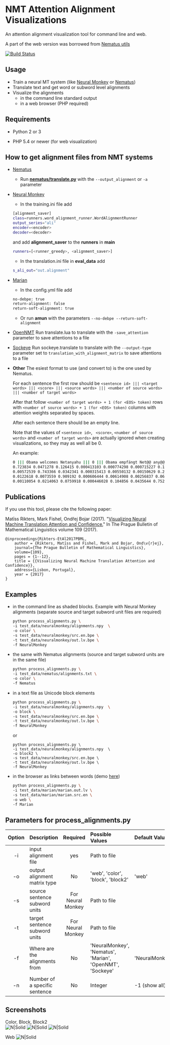 # NMT Attention Alignment Visualizations
An attention alignment visualization tool for command line and web. 

A part of the web version was borrowed from [Nematus utils](https://github.com/rsennrich/nematus/tree/master/utils)

[![Build Status](https://travis-ci.org/M4t1ss/SoftAlignments.svg?branch=master)](https://travis-ci.org/M4t1ss/SoftAlignments)

Usage
---------

  - Train a neural MT system (like [Neural Monkey](https://github.com/ufal/neuralmonkey/) or [Nematus](https://github.com/rsennrich/nematus/))
  - Translate text and get word or subword level alignments
  - Visualize the alignments
    - in the command line standard output
    - in a web browser (PHP required)

Requirements
---------

* Python 2 or 3

* PHP 5.4 or newer (for web visualization)

How to get alignment files from NMT systems
---------

* [Nematus](https://github.com/EdinburghNLP/nematus)
	* Run [**nematus/translate.py**](https://github.com/EdinburghNLP/nematus#using-a-trained-model) with the `--output_alignment` or `-a` parameter

* [Neural Monkey](https://github.com/ufal/neuralmonkey)
	* In the training.ini file add

	```sh
	[alignment_saver]
	class=runners.word_alignment_runner.WordAlignmentRunner
	output_series="ali"
	encoder=<encoder>
	decoder=<decoder>
	```

	and add __alignment_saver__ to the __runners__ in **main**

	```sh
	runners=[<runner_greedy>, <alignment_saver>]
	```

	* In the translation.ini file in **eval_data** add
	```sh
	s_ali_out="out.alignment"
	```

* [Marian](https://github.com/marian-nmt/marian)
	* In the config.yml file add
	```sh
	no-debpe: true
	return-alignment: false
	return-soft-alignment: true
	```
	* Or run **amun** with the parameters `--no-debpe --return-soft-alignment`
	
* [OpenNMT](https://github.com/OpenNMT/OpenNMT)
	Run translate.lua to translate with the `-save_attention` parameter to save attentions to a file

* [Sockeye](https://github.com/awslabs/sockeye)
	Run sockeye.translate to translate with the `--output-type` parameter set to `translation_with_alignment_matrix` to save attentions to a file

* **Other**
	The esiest format to use (and convert to) is the one used by Nematus.
	
	For each sentence the first row should be `<sentence id> ||| <target words> ||| <score> ||| <source words> ||| <number of source words> ||| <number of target words>`
	
	After that follow `<number of target words> + 1 (for <EOS> token)` rows with `<number of source words> + 1 (for <EOS> token)` columns with attention weights separated by spaces. 
	
	After each sentence there should be an empty line.
	
	Note that the values of `<sentence id>`, ` <score>`, `<number of source words>` and `<number of target words>` are actually ignored when creating visualizations, so they may as well all be 0.
	
	An example:
	```sh
	0 ||| Obama welcomes Netanyahu ||| 0 ||| Obama empfängt Net@@ any@@ ah@@ u ||| 7 4
	0.723834 0.0471278 0.126415 0.000413103 0.000774298 0.000715227 0.10072 
	0.00572539 0.743366 0.0342341 0.000315413 0.00550132 0.00150629 0.209351 
	0.0122618 0.0073559 0.909192 0.000606444 0.00614908 0.00256837 0.0618667 
	0.00110054 0.0214063 0.0759918 0.000446028 0.104856 0.0435644 0.752634 
	
	```
		
Publications
---------

If you use this tool, please cite the following paper:

Matīss Rikters, Mark Fishel, Ondřej Bojar (2017). "[Visualizing Neural Machine Translation Attention and Confidence.](https://ufal.mff.cuni.cz/pbml)" In The Prague Bulletin of Mathematical Linguistics volume 109 (2017).

```
@inproceedings{Rikters-EtAl2017PBML,
	author = {Rikters, Matīss and Fishel, Mark and Bojar, Ond\v{r}ej},
	journal={The Prague Bulletin of Mathematical Linguistics},
	volume={109},
	pages = {1--12},
	title = {{Visualizing Neural Machine Translation Attention and Confidence}},
	address={Lisbon, Portugal},
	year = {2017}
}
```
	
Examples
---------

  - in the command line as shaded blocks. Example with Neural Monkey alignments (separate source and target subword unit files are required)
	
	```sh
	python process_alignments.py \
	-i test_data/neuralmonkey/alignments.npy  \
	-o color \
	-s test_data/neuralmonkey/src.en.bpe \
	-t test_data/neuralmonkey/out.lv.bpe \
	-f NeuralMonkey
	```
	
  - the same with Nematus alignments (source and target subword units are in the same file)
	
	```sh
	python process_alignments.py \
	-i test_data/nematus/alignments.txt \
	-o color \
	-f Nematus
	```
	
  - in a text file as Unicode block elements
	
	```sh
	python process_alignments.py \
	-i test_data/neuralmonkey/alignments.npy  \
	-o block \
	-s test_data/neuralmonkey/src.en.bpe \
	-t test_data/neuralmonkey/out.lv.bpe \
	-f NeuralMonkey
	```
	
	  or
		
		python process_alignments.py \
		-i test_data/neuralmonkey/alignments.npy  \
		-o block2 \
		-s test_data/neuralmonkey/src.en.bpe \
		-t test_data/neuralmonkey/out.lv.bpe \
		-f NeuralMonkey
	
  - in the browser as links between words (demo [here](http://lielakeda.lv/other/NLP/alignments/?s=19))
	
	```sh
	python process_alignments.py \
	-i test_data/marian/marian.out.lv \
	-s test_data/marian/marian.src.en \
	-o web \
	-f Marian
	```

Parameters for process_alignments.py
---------

| Option | Description                   | Required 		 | Possible Values 			 						| Default Value  |
|:------:|:------------------------------|:-----------------:|:-------------------------------------------------|:---------------|
| -i     | input alignment file			 | yes     			 | Path to file										|				 |
| -o     | output alignment matrix type	 | No      		 	 | 'web', 'color', 'block', 'block2'				| 'web'			 |
| -s     | source sentence subword units | For Neural Monkey | Path to file			  	 						|				 |
| -t     | target sentence subword units | For Neural Monkey | Path to file			  	 						|				 |
| -f     | Where are the alignments from | No     	 		 | 'NeuralMonkey', 'Nematus', 'Marian', 'OpenNMT', 'Sockeye' 	| 'NeuralMonkey' |
| -n     | Number of a specific sentence | No     	 		 | Integer 											| -1 (show all)	 |

Screenshots
---------
Color, Block, Block2  
![N|Solid](https://github.com/M4t1ss/sAliViz/blob/master/assets/Screenshots/colorAlignments.PNG?raw=true) ![N|Solid](https://github.com/M4t1ss/sAliViz/blob/master/assets/Screenshots/blockAlignments.PNG?raw=true) ![N|Solid](https://github.com/M4t1ss/sAliViz/blob/master/assets/Screenshots/block2.png?raw=true) 

Web
![N|Solid](https://github.com/M4t1ss/sAliViz/blob/master/assets/Screenshots/webAlignments.PNG?raw=true)
